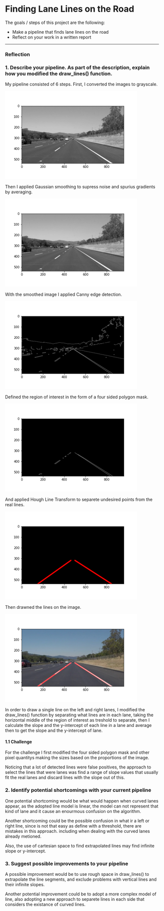 # **Finding Lane Lines on the Road** 


The goals / steps of this project are the following:
* Make a pipeline that finds lane lines on the road
* Reflect on your work in a written report


[//]: # (Image References)

[gray]: ./test_images_output/grayscale.png "Grayscale"
[blur]: ./test_images_output/blur_gray.png "Gaussian blur"
[edges]: ./test_images_output/edges.png "Edges"
[masked]: ./test_images_output/masked_edges.png "Region of Interest"
[line]: ./test_images_output/line_image.png "Lines"
[result]: ./test_images_output/lines_edges.png "Result"

---

### Reflection

### 1. Describe your pipeline. As part of the description, explain how you modified the draw_lines() function.

My pipeline consisted of 6 steps. First, I converted the images to grayscale.

![alt text][gray]

Then I applied Gaussian smoothing to supress noise and spurius gradients by averaging.

![alt text][blur]

 With the smoothed image I applied Canny edge detection.
 
 ![alt text][edges] 
 
 Defined the region of interest in the form of a four sided polygon mask.

 ![alt text][masked]

And applied Hough Line Transform to separete undesired points from the real lines.

![alt text][line]

Then drawned the lines on the image.

![alt text][result]

In order to draw a single line on the left and right lanes, I modified the draw_lines() function by separating what lines are in each lane, taking the horizontal middle of the region of interest as treshold to separate, then I calculate the slope and the y-intercept of each line in a lane and average then to get the slope and the y-intercept of lane.

#### 1.1 Challenge

For the challenge I first modified the four sided polygon mask and other pixel quantitys making the sizes based on the proportions of the image.

Noticing that a lot of detected lines were false positives, the approach to select the lines that were lanes was find a range of slope values that usually fit the real lanes and discard lines with the slope out of this.


### 2. Identify potential shortcomings with your current pipeline


One potential shortcoming would be what would happen when curved lanes appear, as the adopted line model is linear, the model can not represent that kind of lane and it cause an enourmous confusion on the algorithm.

Another shortcoming could be the possible confusion in what ir a left or right line, since is not that easy as define with a threshold, there are mistakes in this approach. including when dealing with the curved lanes already metioned.

Also, the use of cartesian space to find extrapolated lines may find infinite slope or y-intercept.


### 3. Suggest possible improvements to your pipeline

A possible improvement would be to use rough space in draw_lines() to extrapolate the line segments, and exclude problems with vertical lines and their infinite slopes.

Another potential improvement could be to adopt a more complex model of line, also adopting a new approach to separete lines in each side that considers the existance of curved lines.
